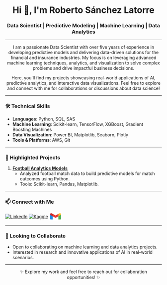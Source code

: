 <h1 align="center">Hi 👋, I'm Roberto Sánchez Latorre</h1>
<h3 align="center">Data Scientist | Predictive Modeling | Machine Learning | Data Analytics</h3>

---

<p align="center">
I am a passionate Data Scientist with over five years of experience in developing predictive models and delivering data-driven solutions for the financial and insurance industries. My focus is on leveraging advanced machine learning techniques, analytics, and visualization to solve complex problems and drive impactful business decisions.
</p>

<p align="center">
Here, you'll find my projects showcasing real-world applications of AI, predictive analytics, and interactive data visualizations. Feel free to explore and connect with me for collaborations or discussions about data science!
</p>

---

### 🛠️ **Technical Skills**
- **Languages**: Python, SQL, SAS
- **Machine Learning**: Scikit-learn, TensorFlow, XGBoost, Gradient Boosting Machines
- **Data Visualization**: Power BI, Matplotlib, Seaborn, Plotly
- **Tools & Platforms**: AWS, Git

---

### 📂 **Highlighted Projects**
1. **[Football Analytics Models](https://github.com/robertostl/Football-Analytics-International-Team-Performance)**  
   - Analyzed football match data to build predictive models for match outcomes using Python.  
   - Tools: Scikit-learn, Pandas, Matplotlib.

---

### 📫 **Connect with Me**
<p align="left">
<a href="https://www.linkedin.com/in/roberto-s%C3%A1nchez-latorre-73830118a/" target="_blank"><img align="center" src="https://raw.githubusercontent.com/rahuldkjain/github-profile-readme-generator/master/src/images/icons/Social/linked-in-alt.svg" alt="LinkedIn" height="30" width="40" /></a>
<a href="https://www.kaggle.com/robertostl" target="_blank"><img align="center" src="https://raw.githubusercontent.com/rahuldkjain/github-profile-readme-generator/master/src/images/icons/Social/kaggle.svg" alt="Kaggle" height="30" width="40" /></a>
<a href="mailto:roberto.sanchezlatorre@gmail.com.com"><img align="center" src="https://raw.githubusercontent.com/rahuldkjain/github-profile-readme-generator/master/src/images/icons/Social/gmail.svg" alt="Email" height="30" width="40" /></a>
</p>

---

### 🌱 **Looking to Collaborate**
- Open to collaborating on machine learning and data analytics projects.
- Interested in research and innovative applications of AI in real-world scenarios.

---

<p align="center">✨ Explore my work and feel free to reach out for collaboration opportunities! ✨</p>
